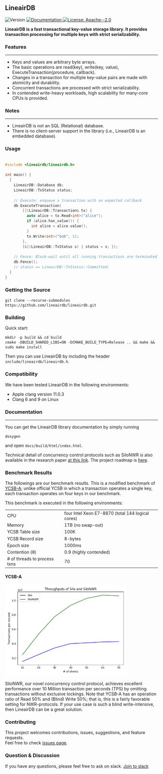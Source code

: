 ## LineairDB

<p>
  <img alt="Version" src="https://img.shields.io/badge/version-0.1.0-blue.svg?cacheSeconds=2592000" />
  <a href="#Documentation" target="_blank">
    <img alt="Documentation" src="https://img.shields.io/badge/documentation-yes-brightgreen.svg" />
  </a>
  <a href="https://www.apache.org/licenses/LICENSE-2.0" target="_blank">
    <img alt="License: Apache--2.0" src="https://img.shields.io/badge/License-Apache--2.0-yellow.svg" />
  </a>
</p>

**LineairDB is a fast transactional key-value storage library. It provides transaction processing for multiple keys with strict serializability.**

### Features

---

- Keys and values are arbitrary byte arrays.
- The basic operations are read(key), write(key, value), ExecuteTransaction(procedure, callback).
- Changes in a transaction for multiple key-value pairs are made with atomicity and durability.
- Concurrent transactions are processed with strict serializability.
- In contended write-heavy workloads, high scalability for many-core CPUs is provided.

### Notes

---

- LineairDB is not an SQL (Relational) database.
- There is no client-server support in the library (i.e., LineairDB is an embedded database).

### Usage

```c++

#include <lineairdb/lineairdb.h>

int main() {
  {
    LineairDB::Database db;
    LineairDB::TxStatus status;

    // Execute: enqueue a transaction with an expected callback
    db.ExecuteTransaction(
        [](LineairDB::Transaction& tx) {
          auto alice = tx.Read<int>("alice");
          if (alice.has_value()) {
            int alice = alice.value();
          }
          tx.Write<int>("bob", 1);
        },
        [&](LineairDB::TxStatus s) { status = s; });

    // Fence: Block-wait until all running transactions are terminated
    db.Fence();
    // status == LineairDB::TxStatus::Committed;
  }
}
```

### Getting the Source

```
git clone --recurse-submodules https://github.com/lineairdb/lineairdb.git
```

### Building

Quick start:

```
mkdir -p build && cd build
cmake -DBUILD_SHARED_LIBS=ON -DCMAKE_BUILD_TYPE=Release .. && make && sudo make install
```

Then you can use LineairDB by including the header `include/lineairdb/lineairdb.h`.

### Compatibility

We have been tested LineairDB in the following environments:

- Apple clang version 11.0.3
- Clang 6 and 9 on Linux

### Documentation

---

You can get the LineairDB library documentation by simply running

```
doxygen
```

and open `docs/build/html/index.html`.

Technical detail of concurrency control protocols such as SiloNWR is also available in the research paper [at this link](https://arxiv.org/abs/1904.08119).
The project roadmap is [here](./docs/roadmap.md).

### Benchmark Results

The followings are our benchmark results.
This is a modified benchmark of [YCSB-A](https://github.com/brianfrankcooper/YCSB); unlike official YCSB in which a transaction operates a single key, each transaction operates on four keys in our benchmark.

This benchmark is executed in the following environments:

|                              |                                                   |
| ---------------------------- | ------------------------------------------------- |
| CPU                          | four Intel Xeon E7-8870 (total 144 logical cores) |
| Memory                       | 1TB (no swap-out)                                 |
| YCSB Table size              | 100K                                              |
| YCSB Record size             | 8-bytes                                           |
| Epoch size                   | 1000ms                                            |
| Contention (θ)               | 0.9 (highly contended)                            |
| # of threads to process txns | 70                                                |

#### YCSB-A

<img src=./docs/image/epoch1000.json.png width=400px/>

SiloNWR, our novel concurrency control protocol, achieves excellent performance over 10 Million transaction per seconds (TPS) by omitting transactions without exclusive lockings.
Note that YCSB-A has an operation ratio of Read 50% and (Blind) Write 50%; that is, this is a fairly favorable setting for NWR-protocols.
If your use case is such a blind write-intensive, then LineairDB can be a great solution.

### Contributing

This project welcomes contributions, issues, suggestions, and feature requests.
<br />Feel free to check [issues page](/issues).

### Question & Discussion

If you have any questions, please feel free to ask on slack.
[Join to slack](https://join.slack.com/t/lineairdb/shared_invite/zt-dvf52aoi-45skLlXcdi7IuQcIM8ARKw)
